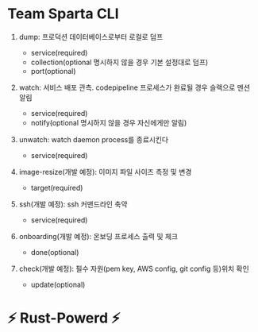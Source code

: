 # Team Sparta CLI

1. dump: 프로덕션 데이터베이스로부터 로컬로 덤프
   - service(required)
   - collection(optional 명시하지 않을 경우 기본 설정대로 덤프)
   - port(optional)
2. watch: 서비스 배포 관측. codepipeline 프로세스가 완료될 경우 슬랙으로 멘션 알림
   - service(required)
   - notify(optional 명시하지 않을 경우 자신에게만 알림)
3. unwatch: watch daemon process를 종료시킨다

   - service(required)

4. image-resize(개발 예정): 이미지 파일 사이즈 측정 및 변경
   - target(required)
5. ssh(개발 예정): ssh 커맨드라인 축약
   - service(required)
6. onboarding(개발 예정): 온보딩 프로세스 출력 및 체크
   - done(optional)
7. check(개발 예정): 필수 자원(pem key, AWS config, git config 등)위치 확인
   - update(optional)

# ⚡️ Rust-Powerd ⚡️
